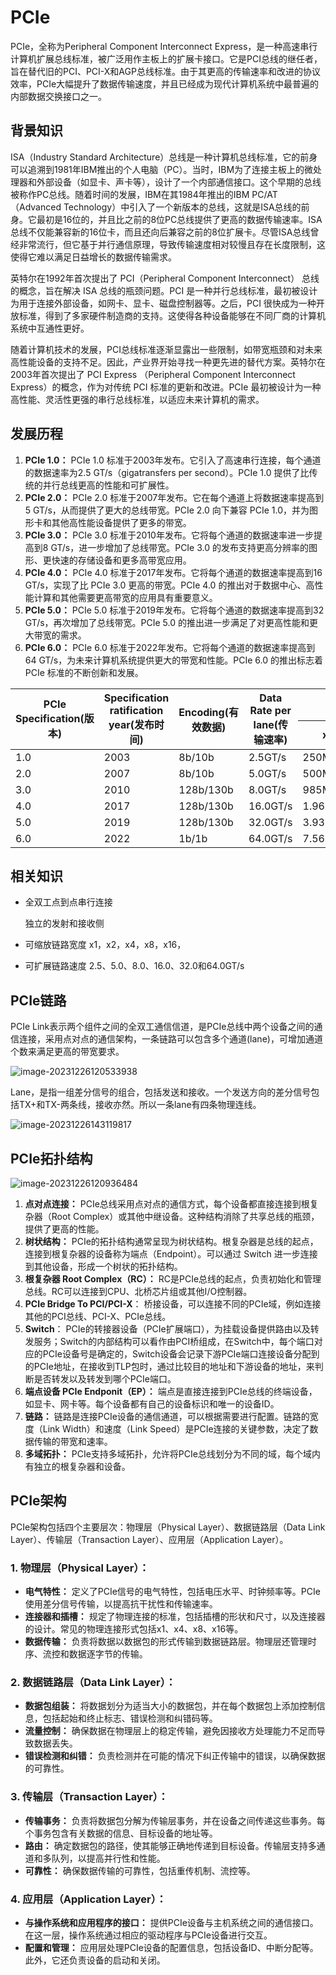# PCIe

PCIe，全称为Peripheral Component Interconnect Express，是一种高速串行计算机扩展总线标准，被广泛用作主板上的扩展卡接口。它是PCI总线的继任者，旨在替代旧的PCI、PCI-X和AGP总线标准。由于其更高的传输速率和改进的协议效率，PCIe大幅提升了数据传输速度，并且已经成为现代计算机系统中最普遍的内部数据交换接口之一。

## 背景知识

ISA（Industry Standard Architecture）总线是一种计算机总线标准，它的前身可以追溯到1981年IBM推出的个人电脑（PC）。当时，IBM为了连接主板上的微处理器和外部设备（如显卡、声卡等），设计了一个内部通信接口。这个早期的总线被称作PC总线。随着时间的发展，IBM在其1984年推出的IBM PC/AT（Advanced Technology）中引入了一个新版本的总线，这就是ISA总线的前身。它最初是16位的，并且比之前的8位PC总线提供了更高的数据传输速率。ISA总线不仅能兼容新的16位卡，而且还向后兼容之前的8位扩展卡。尽管ISA总线曾经非常流行，但它基于并行通信原理，导致传输速度相对较慢且存在长度限制，这使得它难以满足日益增长的数据传输需求。

英特尔在1992年首次提出了 PCI（Peripheral Component Interconnect） 总线的概念，旨在解决 ISA 总线的瓶颈问题。PCI 是一种并行总线标准，最初被设计为用于连接外部设备，如网卡、显卡、磁盘控制器等。之后，PCI 很快成为一种开放标准，得到了多家硬件制造商的支持。这使得各种设备能够在不同厂商的计算机系统中互通性更好。

随着计算机技术的发展，PCI总线标准逐渐显露出一些限制，如带宽瓶颈和对未来高性能设备的支持不足。因此，产业界开始寻找一种更先进的替代方案。英特尔在2003年首次提出了 PCI Express （Peripheral Component Interconnect Express）的概念，作为对传统 PCI 标准的更新和改进。PCIe 最初被设计为一种高性能、灵活性更强的串行总线标准，以适应未来计算机的需求。

## 发展历程

1. **PCIe 1.0：** PCIe 1.0 标准于2003年发布。它引入了高速串行连接，每个通道的数据速率为2.5 GT/s（gigatransfers per second）。PCIe 1.0 提供了比传统的并行总线更高的性能和可扩展性。
2. **PCIe 2.0：** PCIe 2.0 标准于2007年发布。它在每个通道上将数据速率提高到5 GT/s，从而提供了更大的总线带宽。PCIe 2.0 向下兼容 PCIe 1.0，并为图形卡和其他高性能设备提供了更多的带宽。
3. **PCIe 3.0：** PCIe 3.0 标准于2010年发布。它将每个通道的数据速率进一步提高到8 GT/s，进一步增加了总线带宽。PCIe 3.0 的发布支持更高分辨率的图形、更快速的存储设备和更多高带宽应用。
4. **PCIe 4.0：** PCIe 4.0 标准于2017年发布。它将每个通道的数据速率提高到16 GT/s，实现了比 PCIe 3.0 更高的带宽。PCIe 4.0 的推出对于数据中心、高性能计算和其他需要更高带宽的应用具有重要意义。
5. **PCIe 5.0：** PCIe 5.0 标准于2019年发布。它将每个通道的数据速率提高到32 GT/s，再次增加了总线带宽。PCIe 5.0 的推出进一步满足了对更高性能和更大带宽的需求。
6. **PCIe 6.0：** PCIe 6.0 标准于2022年发布。它将每个通道的数据速率提高到64 GT/s，为未来计算机系统提供更大的带宽和性能。PCIe 6.0 的推出标志着 PCIe 标准的不断创新和发展。

<table>         
    <thead>            
        <tr>                 
            <th rowspan="2">PCIe Specification(版本)</th>                 
            <th rowspan="2">Specification ratification year(发布时间)</th>                 
            <th rowspan="2">Encoding(有效数据)</th>                 
            <th rowspan="2">Data Rate per lane(传输速率)</th>                 
            <th colspan="5">Throughput(吞吐量)</th>             
        </tr>             
        <tr>                 
            <th>x1</th>                 
            <th>x2</th>                 
            <th>x4</th>                 
            <th>x8</th>                 
            <th>x16</th>             
        </tr>         
    </thead>         
    <tbody>                         
        <tr>                 
            <td>1.0</td>                 
            <td>2003</td>                 
            <td>8b/10b</td>                 
            <td>2.5GT/s</td>                 
            <td>250MB/s</td>                 
            <td>0.500GB/s</td>                 
            <td>1.000GB/s</td>                 
            <td>2.000GB/s</td>                 
            <td>4.000GB/s</td>             
        </tr>             
        <tr>                 
            <td>2.0</td>                 
            <td>2007</td>                 
            <td>8b/10b</td>                 
            <td>5.0GT/s</td>                 
            <td>500MB/s</td>                 
            <td>1.000GB/s</td>                 
            <td>2.000GB/s</td>                 
            <td>4.000GB/s</td>                 
            <td>8.000GB/s</td>             
        </tr>             
        <tr>                 
            <td>3.0</td>                 
            <td>2010</td>                 
            <td>128b/130b</td>                 
            <td>8.0GT/s</td>                 
            <td>985MB/s</td>                 
            <td>1.969GB/s</td>                 
            <td>3.938GB/s</td>                 
            <td>7.877GB/s</td>                 
            <td>15.754GB/s</td>             
        </tr>             
        <tr>                 
            <td>4.0</td>                 
            <td>2017</td>                 
            <td>128b/130b</td>                 
            <td>16.0GT/s</td>                 
            <td>1.969GB/s</td>                 
            <td>3.938GB/s</td>                 
            <td>7.877GB/s</td>                 
            <td>15.754GB/s</td>                 
            <td>31.508GB/s</td>             
        </tr>             
        <tr>                 
            <td>5.0</td>                 
            <td>2019</td>                 
            <td>128b/130b</td>                 
            <td>32.0GT/s</td>                 
            <td>3.938GB/s</td>                 
            <td>7.877GB/s</td>                 
            <td>15.754GB/s</td>                 
            <td>31.508GB/s</td>                 
            <td>63.015GB/s</td>             
        </tr>             
        <tr>                 
            <td>6.0</td>                 
            <td>2022</td>                 
            <td>1b/1b</td>                 
            <td>64.0GT/s</td>                 
            <td>7.563GB/s</td>                 
            <td>15.125GB/s</td>                 
            <td>30.250GB/s</td>                 
            <td>60.500GB/s</td>                 
            <td>121.000GB/s</td>             
        </tr>             
    </tbody>    
</table>



## 相关知识

* 全双工点到点串行连接

  独立的发射和接收侧

* 可缩放链路宽度
  x1，x2，x4，x8，x16，

* 可扩展链路速度
  2.5、5.0、8.0、16.0、32.0和64.0GT/s 

## PCIe链路

PCIe Link表示两个组件之间的全双工通信信道，是PCIe总线中两个设备之间的通信连接，采用点对点的通信架构，一条链路可以包含多个通道(lane)，可增加通道个数来满足更高的带宽要求。

![image-20231226120533938](C:\Users\张江鹏\AppData\Roaming\Typora\typora-user-images\image-20231226120533938.png)



Lane，是指一组差分信号的组合，包括发送和接收。一个发送方向的差分信号包括TX+和TX-两条线，接收亦然。所以一条lane有四条物理连线。

![image-20231226143119817](C:\Users\张江鹏\AppData\Roaming\Typora\typora-user-images\image-20231226143119817.png)



## PCIe拓扑结构

![image-20231226120936484](C:\Users\张江鹏\AppData\Roaming\Typora\typora-user-images\image-20231226120936484.png)

1. **点对点连接：** PCIe总线采用点对点的通信方式，每个设备都直接连接到根复杂器（Root Complex）或其他中继设备。这种结构消除了共享总线的瓶颈，提供了更高的性能。
2. **树状结构：** PCIe的拓扑结构通常呈现为树状结构。根复杂器是总线的起点，连接到根复杂器的设备称为端点（Endpoint）。可以通过 Switch 进一步连接到其他设备，形成一个树状的拓扑结构。
3. **根复杂器 Root Complex（RC）：** RC是PCIe总线的起点，负责初始化和管理总线。RC可以连接到CPU、北桥芯片组或其他I/O控制器。
4. **PCIe Bridge To PCI/PCI-X**： 桥接设备，可以连接不同的PCIe域，例如连接其他的PCI总线、PCI-X、PCIe总线。
5. **Switch**： PCIe的转接器设备（PCIe扩展端口），为挂载设备提供路由以及转发服务；Switch的内部结构可以看作由PCI桥组成，在Switch中，每个端口对应的PCIe设备号是确定的，Switch设备会记录下游PCIe端口连接设备分配到的PCIe地址，在接收到TLP包时，通过比较目的地址和下游设备的地址，来判断是否转发以及转发到哪个PCIe端口。
6. **端点设备 PCIe Endponit（EP）：** 端点是直接连接到PCIe总线的终端设备，如显卡、网卡等。每个设备都有自己的设备标识和唯一的设备ID。
7. **链路：** 链路是连接PCIe设备的通信通道，可以根据需要进行配置。链路的宽度（Link Width）和速度（Link Speed）是PCIe连接的关键参数，决定了数据传输的带宽和速率。
8. **多域拓扑：** PCIe支持多域拓扑，允许将PCIe总线划分为不同的域，每个域内有独立的根复杂器和设备。

## PCIe架构

PCIe架构包括四个主要层次：物理层（Physical Layer）、数据链路层（Data Link Layer）、传输层（Transaction Layer）、应用层（Application Layer）。

### 1. 物理层（Physical Layer）：

- **电气特性：** 定义了PCIe信号的电气特性，包括电压水平、时钟频率等。PCIe使用差分信号传输，以提高抗干扰性和传输速率。
- **连接器和插槽：** 规定了物理连接的标准，包括插槽的形状和尺寸，以及连接器的设计。常见的物理连接形式包括x1、x4、x8、x16等。
- **数据传输：** 负责将数据以数据包的形式传输到数据链路层。物理层还管理时序、流控和数据逐字节的传输。

### 2. 数据链路层（Data Link Layer）：

- **数据包组装：** 将数据划分为适当大小的数据包，并在每个数据包上添加控制信息，包括起始和终止标志、错误检测和纠错码等。
- **流量控制：** 确保数据在物理层上的稳定传输，避免因接收方处理能力不足而导致数据丢失。
- **错误检测和纠错：** 负责检测并在可能的情况下纠正传输中的错误，以确保数据的可靠性。

### 3. 传输层（Transaction Layer）：

- **传输事务：** 负责将数据包分解为传输层事务，并在设备之间传递这些事务。每个事务包含有关数据的信息、目标设备的地址等。
- **路由：** 确定数据包的路径，使其能够正确地传递到目标设备。传输层支持多通道和多队列，以提高并行性和性能。
- **可靠性：** 确保数据传输的可靠性，包括重传机制、流控等。

### 4. 应用层（Application Layer）：

- **与操作系统和应用程序的接口：** 提供PCIe设备与主机系统之间的通信接口。在这一层，操作系统通过相应的驱动程序与PCIe设备进行交互。
- **配置和管理：** 应用层处理PCIe设备的配置信息，包括设备ID、中断分配等。此外，它还负责设备的启动和关闭。



